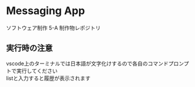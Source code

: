 # Messaging App
ソフトウェア制作 5-A 制作物レポジトリ

## 実行時の注意
vscode上のターミナルでは日本語が文字化けするので各自のコマンドプロンプトで実行してください  
listと入力すると履歴が表示されます
